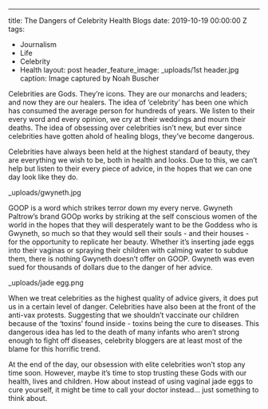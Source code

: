 ---
title: The Dangers of Celebrity Health Blogs
date: 2019-10-19 00:00:00 Z
tags:
- Journalism
- Life
- Celebrity
- Health
layout: post
header_feature_image: _uploads/1st header.jpg
caption: Image captured by Noah Buscher

Celebrities are Gods. They’re icons. They are our monarchs and leaders; and now they are our healers. The idea of ‘celebrity’ has been one which has consumed the average person for hundreds of years. We listen to their every word and every opinion, we cry at their weddings and mourn their deaths. The idea of obsessing over celebrities isn’t new, but ever since celebrities have gotten ahold of healing blogs, they’ve become dangerous.

Celebrities have always been held at the highest standard of beauty, they are everything we wish to be, both in health and looks. Due to this, we can’t help but listen to their every piece of advice, in the hopes that we can one day look like they do.

_uploads/gwyneth.jpg

GOOP is a word which strikes terror down my every nerve. Gwyneth Paltrow’s brand GOOp works by striking at the self conscious women of the world in the hopes that they will desperately want to be the Goddess who is Gwyneth, so much so that they would sell their souls - and their houses - for the opportunity to replicate her beauty. Whether it’s inserting jade eggs into their vaginas or spraying their children with calming water to subdue them, there is nothing Gwyneth doesn’t offer on GOOP. Gwyneth was even sued for thousands of dollars due to the danger of her advice.

_uploads/jade egg.png

When we treat celebrities as the highest quality of advice givers, it does put us in a certain level of danger. Celebrities have also been at the front of the anti-vax protests. Suggesting that we shouldn’t vaccinate our children because of the ‘toxins’ found inside - toxins being the cure to diseases. This dangerous idea has led to the death of many infants who aren’t strong enough to fight off diseases, celebrity bloggers are at least most of the blame for this horrific trend.

At the end of the day, our obsession with elite celebrities won’t stop any time soon. However, maybe it’s time to stop trusting these Gods with our health, lives and children. How about instead of using vaginal jade eggs to cure yourself, it might be time to call your doctor instead… just something to think about. 
